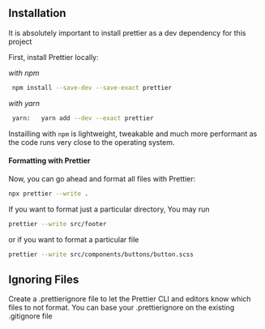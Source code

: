 ## Installation


It is absolutely important to install prettier as a dev dependency for this project

First, install Prettier locally:

*with npm*
```bash
 npm install --save-dev --save-exact prettier
```

*with yarn*
```bash
 yarn:   yarn add --dev --exact prettier
```


Instailling with `npm` is lightweight, tweakable and much more performant as the code runs very close to the operating system. 

#### Formatting with Prettier

Now, you can go ahead and format all files with Prettier:

```bash
npx prettier --write .
```

If you want to format just a particular directory,  You may run 

```bash
prettier --write src/footer 
```
or if you want to format a particular file

```bash
prettier --write src/components/buttons/button.scss
```


## Ignoring Files

Create a .prettierignore file to let the Prettier CLI and editors know which files to not format. 
You can base your .prettierignore on the existing .gitignore file
